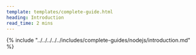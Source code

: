 ```yaml
---
template: templates/complete-guide.html
heading: Introduction
read_time: 2 mins
---
```



{% include "../../../../../includes/complete-guides/nodejs/introduction.md" %}

